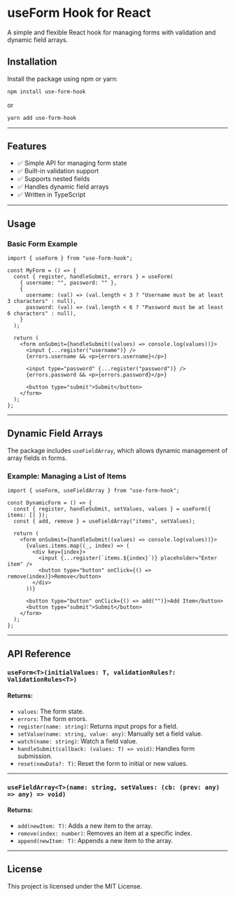 # useForm Hook for React

A simple and flexible React hook for managing forms with validation and dynamic field arrays.

## Installation

Install the package using npm or yarn:

```sh
npm install use-form-hook
```

or

```sh
yarn add use-form-hook
```

---

## Features

- ✅ Simple API for managing form state
- ✅ Built-in validation support
- ✅ Supports nested fields
- ✅ Handles dynamic field arrays
- ✅ Written in TypeScript

---

## Usage

### **Basic Form Example**

```tsx
import { useForm } from "use-form-hook";

const MyForm = () => {
  const { register, handleSubmit, errors } = useForm(
    { username: "", password: "" },
    {
      username: (val) => (val.length < 3 ? "Username must be at least 3 characters" : null),
      password: (val) => (val.length < 6 ? "Password must be at least 6 characters" : null),
    }
  );

  return (
    <form onSubmit={handleSubmit((values) => console.log(values))}>
      <input {...register("username")} />
      {errors.username && <p>{errors.username}</p>}

      <input type="password" {...register("password")} />
      {errors.password && <p>{errors.password}</p>}

      <button type="submit">Submit</button>
    </form>
  );
};
```

---

## **Dynamic Field Arrays**

The package includes `useFieldArray`, which allows dynamic management of array fields in forms.

### **Example: Managing a List of Items**

```tsx
import { useForm, useFieldArray } from "use-form-hook";

const DynamicForm = () => {
  const { register, handleSubmit, setValues, values } = useForm({ items: [] });
  const { add, remove } = useFieldArray("items", setValues);

  return (
    <form onSubmit={handleSubmit((values) => console.log(values))}>
      {values.items.map((_, index) => (
        <div key={index}>
          <input {...register(`items.${index}`)} placeholder="Enter item" />
          <button type="button" onClick={() => remove(index)}>Remove</button>
        </div>
      ))}

      <button type="button" onClick={() => add("")}>Add Item</button>
      <button type="submit">Submit</button>
    </form>
  );
};
```

---

## **API Reference**

### `useForm<T>(initialValues: T, validationRules?: ValidationRules<T>)`

#### **Returns:**
- `values`: The form state.
- `errors`: The form errors.
- `register(name: string)`: Returns input props for a field.
- `setValue(name: string, value: any)`: Manually set a field value.
- `watch(name: string)`: Watch a field value.
- `handleSubmit(callback: (values: T) => void)`: Handles form submission.
- `reset(newData?: T)`: Reset the form to initial or new values.

---

### `useFieldArray<T>(name: string, setValues: (cb: (prev: any) => any) => void)`

#### **Returns:**
- `add(newItem: T)`: Adds a new item to the array.
- `remove(index: number)`: Removes an item at a specific index.
- `append(newItem: T)`: Appends a new item to the array.

---

## **License**

This project is licensed under the MIT License.

